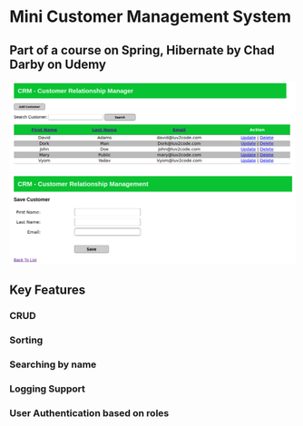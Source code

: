# Mini Customer Management System

## Part of a course on Spring, Hibernate by Chad Darby on Udemy

<img src="src/main/webapp/resources/images/layout.png" alt="">
<br>
<img src="src/main/webapp/resources/images/add.png" alt="">

## Key Features
### CRUD
### Sorting
### Searching by name
### Logging Support
### User Authentication based on roles
